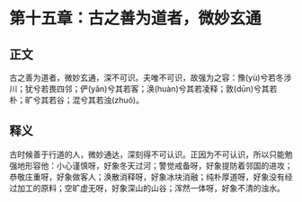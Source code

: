 # 第十五章：古之善为道者，微妙玄通

## 正文
古之善为道者，微妙玄通，深不可识。夫唯不可识，故强为之容：豫(yù)兮若冬涉川；犹兮若畏四邻；俨(yǎn)兮其若客；涣(huàn)兮其若凌释；敦(dūn)兮其若朴；旷兮其若谷；混兮其若浊(zhuó)。

## 释义
古时候善于行道的人，微妙通达，深刻得不可认识。正因为不可认识，所以只能勉强地形容他：小心谨慎呀，好象冬天过河；警觉戒备呀，好象提防着邻国的进攻；恭敬庄重呀，好象做客人；涣散消释呀，好象冰块消融；纯朴厚道呀，好象没有经过加工的原料；空旷虚无呀，好象深山的山谷；浑然一体呀，好象不清的浊水。